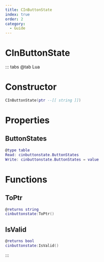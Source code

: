 ```yaml
---
title: CInButtonState
index: true
order: 2
category:
  - Guide
---
```


# CInButtonState

::: tabs
@tab Lua
# Constructor
```lua
CInButtonState(ptr --[[ string ]])
```
# Properties
## ButtonStates 
```lua
@type table
Read: cinbuttonstate.ButtonStates
Write: cinbuttonstate.ButtonStates = value
```
# Functions
## ToPtr
```lua
@returns string
cinbuttonstate:ToPtr()
```
## IsValid
```lua
@returns bool
cinbuttonstate:IsValid()
```

:::